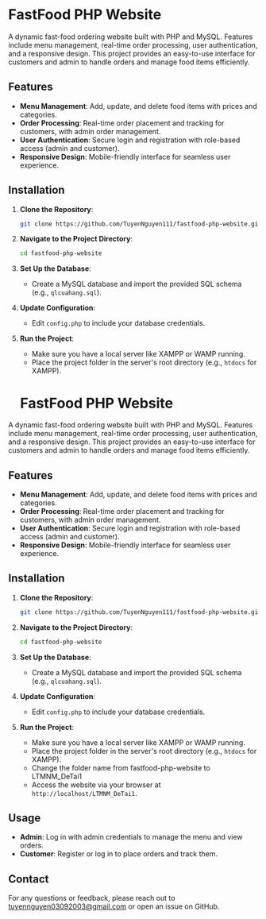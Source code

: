 # FastFood PHP Website

A dynamic fast-food ordering website built with PHP and MySQL. Features include menu management, real-time order processing, user authentication, and a responsive design. This project provides an easy-to-use interface for customers and admin to handle orders and manage food items efficiently.

## Features

- **Menu Management**: Add, update, and delete food items with prices and categories.
- **Order Processing**: Real-time order placement and tracking for customers, with admin order management.
- **User Authentication**: Secure login and registration with role-based access (admin and customer).
- **Responsive Design**: Mobile-friendly interface for seamless user experience.

## Installation

1. **Clone the Repository**:
   ```bash
   git clone https://github.com/TuyenNguyen111/fastfood-php-website.git
   ```

2. **Navigate to the Project Directory**:
   ```bash
   cd fastfood-php-website
   ```

3. **Set Up the Database**:
   - Create a MySQL database and import the provided SQL schema (e.g., `qlcuahang.sql`).

4. **Update Configuration**:
   - Edit `config.php` to include your database credentials.

5. **Run the Project**:
   - Make sure you have a local server like XAMPP or WAMP running.
   - Place the project folder in the server's root directory (e.g., `htdocs` for XAMPP).
   # FastFood PHP Website

A dynamic fast-food ordering website built with PHP and MySQL. Features include menu management, real-time order processing, user authentication, and a responsive design. This project provides an easy-to-use interface for customers and admin to handle orders and manage food items efficiently.

## Features

- **Menu Management**: Add, update, and delete food items with prices and categories.
- **Order Processing**: Real-time order placement and tracking for customers, with admin order management.
- **User Authentication**: Secure login and registration with role-based access (admin and customer).
- **Responsive Design**: Mobile-friendly interface for seamless user experience.

## Installation

1. **Clone the Repository**:
   ```bash
   git clone https://github.com/TuyenNguyen111/fastfood-php-website.git
   ```

2. **Navigate to the Project Directory**:
   ```bash
   cd fastfood-php-website
   ```

3. **Set Up the Database**:
   - Create a MySQL database and import the provided SQL schema (e.g., `qlcuahang.sql`).

4. **Update Configuration**:
   - Edit `config.php` to include your database credentials.

5. **Run the Project**:
   - Make sure you have a local server like XAMPP or WAMP running.
   - Place the project folder in the server's root directory (e.g., `htdocs` for XAMPP).
   - Change the folder name from fastfood-php-website to LTMNM_DeTai1
   - Access the website via your browser at `http://localhost/LTMNM_DeTai1`.

## Usage

- **Admin**: Log in with admin credentials to manage the menu and view orders.
- **Customer**: Register or log in to place orders and track them.

## Contact

For any questions or feedback, please reach out to tuyennguyen03092003@gmail.com or open an issue on GitHub.


